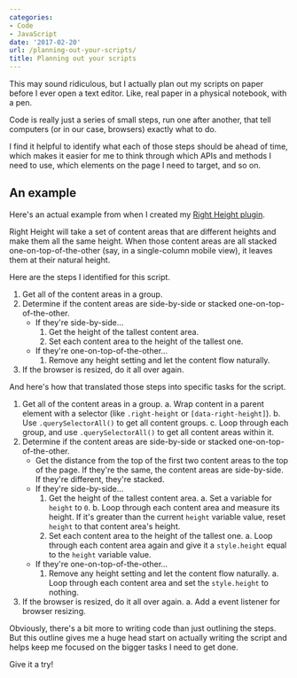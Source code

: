 ```yaml
---
categories:
- Code
- JavaScript
date: '2017-02-20'
url: /planning-out-your-scripts/
title: Planning out your scripts
---
```


This may sound ridiculous, but I actually plan out my scripts on paper before I ever open a text editor. Like, real paper in a physical notebook, with a pen.

Code is really just a series of small steps, run one after another, that tell computers (or in our case, browsers) exactly what to do.

I find it helpful to identify what each of those steps should be ahead of time, which makes it easier for me to think through which APIs and methods I need to use, which elements on the page I need to target, and so on.

## An example

Here's an actual example from when I created my [Right Height plugin](https://github.com/cferdinandi/right-height).

Right Height will take a set of content areas that are different heights and make them all the same height. When those content areas are all stacked one-on-top-of-the-other (say, in a single-column mobile view), it leaves them at their natural height.

Here are the steps I identified for this script.

1. Get all of the content areas in a group.
2. Determine if the content areas are side-by-side or stacked one-on-top-of-the-other.
	- If they're side-by-side...
		1. Get the height of the tallest content area.
		2. Set each content area to the height of the tallest one.
	- If they're one-on-top-of-the-other...
		1. Remove any height setting and let the content flow naturally.
3. If the browser is resized, do it all over again.

And here's how that translated those steps into specific tasks for the script.

1. Get all of the content areas in a group.
	a. Wrap content in a parent element with a selector (like `.right-height` or `[data-right-height]`).
	b. Use `.querySelectorAll()` to get all content groups.
	c. Loop through each group, and use `.querySelectorAll()` to get all content areas within it.
2. Determine if the content areas are side-by-side or stacked one-on-top-of-the-other.
	- Get the distance from the top of the first two content areas to the top of the page. If they're the same, the content areas are side-by-side. If they're different, they're stacked.
	- If they're side-by-side...
		1. Get the height of the tallest content area.
			a. Set a variable for `height` to `0`.
			b. Loop through each content area and measure its height. If it's greater than the current `height` variable value, reset `height` to that content area's height.
		2. Set each content area to the height of the tallest one.
			a. Loop through each content area again and give it a `style.height` equal to the `height` variable value.
	- If they're one-on-top-of-the-other...
		1. Remove any height setting and let the content flow naturally.
			a. Loop through each content area and set the `style.height` to nothing.
3. If the browser is resized, do it all over again.
	a. Add a event listener for browser resizing.

Obviously, there's a bit more to writing code than just outlining the steps. But this outline gives me a huge head start on actually writing the script and helps keep me focused on the bigger tasks I need to get done.

Give it a try!